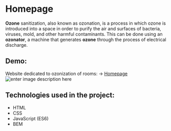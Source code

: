 # Homepage

**Ozone** sanitization, also known as ozonation, is a process in which ozone is introduced into a space in order to purify the air and surfaces of bacteria, viruses, mold, and other harmful contaminants. This can be done using an **ozonator**, a machine that generates **ozone** through the process of electrical discharge.

## Demo:

Website dedicated to ozonization of rooms: -> [Homepage](https://slawekhups.github.io/homepage/)
![enter image description here](https://slawekhups.github.io/homepage/images/share.jpeg)

## Technologies used in the project:

- HTML
- CSS
- JavaScript (ES6)
- BEM 
#
